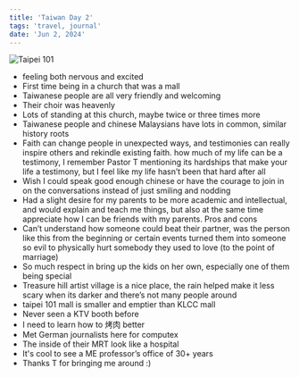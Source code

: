 ```yaml
---
title: 'Taiwan Day 2'
tags: 'travel, journal'
date: 'Jun 2, 2024'
---
```


![Taipei 101](/images/twday2.jpeg)

- feeling both nervous and excited
- First time being in a church that was a mall
- Taiwanese people are all very friendly and welcoming
- Their choir was heavenly
- Lots of standing at this church, maybe twice or three times more
- Taiwanese people and chinese Malaysians have lots in common, similar history roots
- Faith can change people in unexpected ways, and testimonies can really inspire others and rekindle existing faith. how much of my life can be a testimony, I remember Pastor T mentioning its hardships that make your life a testimony, but I feel like my life hasn’t been that hard after all
- Wish I could speak good enough chinese or have the courage to join in on the conversations instead of just smiling and nodding
- Had a slight desire for my parents to be more academic and intellectual, and would explain and teach me things, but also at the same time appreciate how I can be friends with my parents. Pros and cons
- Can’t understand how someone could beat their partner, was the person like this from the beginning or certain events turned them into someone so evil to physically hurt somebody they used to love (to the point of marriage)
- So much respect in bring up the kids on her own, especially one of them being special
- Treasure hill artist village is a nice place, the rain helped make it less scary when its darker and there’s not many people around
- taipei 101 mall is smaller and emptier than KLCC mall
- Never seen a KTV booth before
- I need to learn how to 烤肉 better
- Met German journalists here for computex
- The inside of their MRT look like a hospital
- It's cool to see a ME professor’s office of 30+ years
- Thanks T for bringing me around :\)
